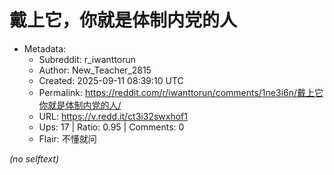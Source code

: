 # 戴上它，你就是体制内党的人

- Metadata:
  - Subreddit: r_iwanttorun
  - Author: New_Teacher_2815
  - Created: 2025-09-11 08:39:10 UTC
  - Permalink: https://reddit.com/r/iwanttorun/comments/1ne3i6n/戴上它你就是体制内党的人/
  - URL: https://v.redd.it/ct3i32swxhof1
  - Ups: 17 | Ratio: 0.95 | Comments: 0
  - Flair: 不懂就问

_(no selftext)_
